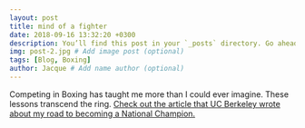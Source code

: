 ```yaml
---
layout: post
title: mind of a fighter
date: 2018-09-16 13:32:20 +0300
description: You’ll find this post in your `_posts` directory. Go ahead and edit it and re-build the site to see your changes. # Add post description (optional)
img: post-2.jpg # Add image post (optional)
tags: [Blog, Boxing]
author: Jacque # Add name author (optional)
---
```


Competing in Boxing has taught me more than I could ever imagine. These lessons transcend the ring.
[Check out the article that UC Berkeley wrote about my road to becoming a National Champion.](http://news.berkeley.edu/2018/05/08/longtime-fighter-graduates-as-a-champion/)
